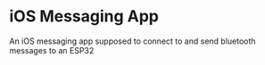 # iOS Messaging App
 An iOS messaging app supposed to connect to and send bluetooth messages to an ESP32
